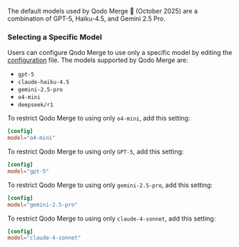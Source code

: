 
The default models used by Qodo Merge 💎 (October 2025) are a combination of GPT-5, Haiku-4.5, and Gemini 2.5 Pro.

### Selecting a Specific Model

Users can configure Qodo Merge to use only a specific model by editing the [configuration](https://qodo-merge-docs.qodo.ai/usage-guide/configuration_options/) file.
The models supported by Qodo Merge are:

- `gpt-5`
- `claude-haiku-4.5`
- `gemini-2.5-pro`
- `o4-mini`
- `deepseek/r1`

To restrict Qodo Merge to using only `o4-mini`, add this setting:

```toml
[config]
model="o4-mini"
```

To restrict Qodo Merge to using only `GPT-5`, add this setting:

```toml
[config]
model="gpt-5"
```

To restrict Qodo Merge to using only `gemini-2.5-pro`, add this setting:

```toml
[config]
model="gemini-2.5-pro"
```

To restrict Qodo Merge to using only `claude-4-sonnet`, add this setting:

```toml
[config]
model="claude-4-sonnet"
```
